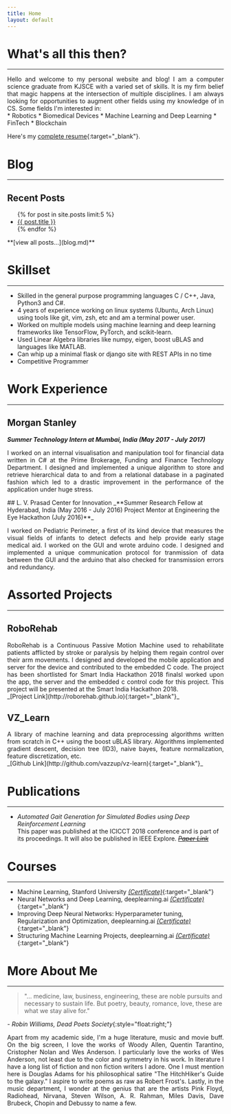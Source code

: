 ```yaml
---
title: Home
layout: default
---
```

# What's all this then?
---
<p style="text-align: justify; padding: 0px; margin: 0px;">
Hello and welcome to my personal website and blog! I am a computer science graduate from KJSCE with a varied set of
skills. It is my firm belief that magic happens at the intersection of multiple disciplines. I am always looking for
opportunities to augment other fields using my knowledge of in CS. Some fields I'm interested in:
</p>
* Robotics
* Biomedical Devices
* Machine Learning and Deep Learning
* FinTech
* Blockchain

Here's my [complete resume](./Resume/VatsalKanakiya.pdf){:target="_blank"}.

# Blog
---
## Recent Posts
<ul>
	{% for post in site.posts limit:5 %}
		<li>
			<a href="{{ post.url }}">{{ post.title }}</a>
		</li>
	{% endfor %}

</ul>
<!-- Planned posts [VatsalBaba Speaks - An Introduction]()
* [VatsalBaba Speaks - ACM ICPC and Competitive Programming]()
* [VatsalBaba Speaks - Srujana Center for Innovation or How I Got Lucky Part 1]()
* [VatsalBaba Speaks - Morgan Stanley or How I Got Lucky Part 1]()
* [VatsalBaba Speaks - Exploring Other Fields (Machine Learning)]()
* [VatsalBaba Speaks - Exploring Other Fields (Robotics)]()
* [VatsalBaba Speaks - Exploring Other Fields (FinTech)]()
* [VatsalBaba Speaks - The definitive guide to surviving KTs]()    -->
**[view all posts...](blog.md)**

# Skillset
---
* Skilled in the general purpose programming languages C / C++, Java, Python3 and C#.
* 4 years of experience working on linux systems (Ubuntu, Arch Linux) using tools like git, vim, zsh, etc and am
a terminal power user.
* Worked on multiple models using machine learning and deep learning frameworks like TensorFlow, PyTorch, and scikit-learn.
* Used Linear Algebra libraries like numpy, eigen, boost uBLAS and languages like MATLAB.
* Can whip up a minimal flask or django site with REST APIs in no time
* Competitive Programmer

# Work Experience
---
## Morgan Stanley
**_Summer Technology Intern at Mumbai, India (May 2017 - July 2017)_**   
<p style="text-align: justify;">
I worked on an internal visualisation and manipulation tool for financial data written in C# at the Prime Brokerage,
Funding and Finance Technology Department. I designed and implemented a unique algorithm to store and retrieve
hierarchical data to and from a relational database in a paginated fashion which led to a drastic improvement in the
performance of the application under huge stress.
</p>
## L. V. Prasad Center for Innovation
_**Summer Research Fellow at Hyderabad, India (May 2016 - July 2016)   
Project Mentor at Engineering the Eye Hackathon (July 2016)**_
<p style="text-align: justify;">
I worked on Pediatric Perimeter, a first of its kind device that measures the visual fields of infants to detect defects
and help provide early stage medical aid.  I worked on the GUI and wrote arduino code. I designed and implemented a
unique communication protocol for tranmission of data between the GUI and the arduino that also checked for transmission
errors and redundancy.
</p>

# Assorted Projects
---
## RoboRehab
<p style="text-align: justify; padding: 0px; margin: 0px;">
RoboRehab is a Continuous Passive Motion Machine used to rehabilitate patients afflicted by stroke or paralysis by
helping them regain control over their arm movements. I designed and developed the mobile application and server for
the  device and contributed to the embedded C code. The project has been shortlisted for Smart India Hackathon 2018
finalsI worked upon the app, the server and the embedded c control code for this project. This project
will be presented at the Smart India Hackathon 2018.</p>
_[Project Link](http://roborehab.github.io){:target="_blank"}_

## VZ_Learn
<p style="text-align: justify; padding: 0px; margin: 0px;">
A library of machine learning and data preprocessing algorithms written from scratch in C++ using the boost uBLAS library.
Algorithms implemented gradient descent, decision tree (ID3), naive bayes, feature normalization, feature discretization, etc.
</p>
_[Github Link](http://github.com/vazzup/vz-learn){:target="_blank"}_

# Publications
---
* _Automated Gait Generation for Simulated Bodies using Deep Reinforcement Learning_   
This paper was published at the ICICCT 2018 conference and is part of its proceedings. It will also be published in
IEEE Explore.
~~_[Paper Link]()_~~

# Courses
---
* Machine Learning, Stanford University [_(Certificate)_](http://vazzup.me/ml-certificate){:target="_blank"}
* Neural Networks and Deep Learning, deeplearning.ai [_(Certificate)_](http://vazzup.me/dl1-certificate){:target="_blank"}
* Improving Deep Neural Networks: Hyperparameter tuning, Regularization and Optimization, deeplearning.ai
[_(Certificate)_](http://vazzup.me/dl2-certificate){:target="_blank"}
* Structuring Machine Learning Projects, deeplearning.ai
[_(Certificate)_](http://vazzup.me/dl3-certificate){:target="_blank"}

# More About Me
---
> "... medicine, law, business, engineering, these are noble pursuits and necessary to sustain life. But poetry, beauty,
> romance, love, these are what we stay alive for."  
   
_- Robin Williams, Dead Poets Society_{:style="float:right;"}
<br>
<p style="text-align: justify; padding: 0px; margin: 0px;">
Apart from my academic side, I'm a huge literature, music and movie buff. On the big screen, I love the works of Woody
Allen, Quentin Tarantino, Cristopher Nolan and Wes Anderson. I particularly love the works of Wes Anderson, not least
due to the color and symmetry in his work. In literature I have a long list of fiction and non fiction writers I adore.
One I must mention here is Douglas Adams for his philosophical satire "The HitchHiker's Guide to the galaxy." I aspire
to write poems as raw as Robert Frost's.  Lastly, in the music department, I wonder at the genius that are the artists
Pink Floyd, Radiohead, Nirvana, Steven Wilson, A. R. Rahman, Miles Davis, Dave Brubeck, Chopin and Debussy to name a few.
</p>

